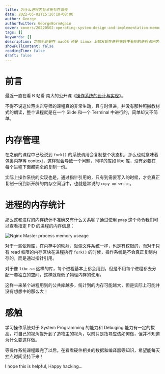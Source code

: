 ```yaml
---
title: 为什么进程内存占用存在误差
date: 2022-05-02T15:20:18+08:00
author: George
authorTwitter: GeorgeBornAgain
cover: covers/20220502-operating-system-design-and-implementation-memory-management.jpg
tags: []
keywords: []
description: 之前无论是在 macOS 还是 Linux 上都发现在进程管理中看到的进程占用内存空间都很奇怪，在学习了操作系统的设计与实现之后总是有点理解为什么了。
showFullContent: false
readingTime: false
draft: false
---
```


# 前言

最近一直在看 B 站看 南大的公开课《[操作系统的设计与实现](https://www.bilibili.com/video/BV1Cm4y1d7Ur?spm_id_from=333.999.0.0)》。

不得不说这位蒋炎岩导师的课程真的非常生动，且与时俱进，并没有那种照搬教材式的朗读，整个课程就是在一个 Slide 和一个 Terminal 中进行的，简单却又不简单。

# 内存管理

在之前的课程中已经说到 `fork()` 的系统调用会复制整个状态机，那么也就意味着包裹内存等 context，这样就会导致一个问题，同样的库如 libc 库，没有必要在每个进程下面都完全的复制一份。

实际上操作系统的实现也是，通过指针引用的，只有到需要写入的时候，才会真正复制一份到新开辟的内存空间当中，也就是常说的 `copy on write`。

# 进程的内存统计

那么这和进程的内存统计不准确又有什么关系呢？通过使用 `pmap` 这个命令我们可以查看指定 PID 的进程的内存信息：

![Nginx Master process memory useage](/article/20220502-nginx-memory-useage-status.png)

对于一些依赖库，在内存中的映射，就像文件系统一样，也是有权限的，而对于只有 read 权限的内存区块在进程执行 `fork()` 的时候，操作系统是不会真正复制内存的，而是通过指针引用。

对于像 `libc.so` 这样的库，每个进程基本上都会用到，但是不用每个进程都去分配一套独立的空间，这样就降低了物理内存的使用。

这样一来某个进程用到的公共库越多，统计到的内存可能越大，但是实际上可能并没有想想中的那么大！

# 感触

学习操作系统对于 System Programming 的能力和 Debuging 能力有一定的拔高，将自己的视角提升到了造物主的视角，以前只是指导应该如何做，但并不知道为什么要这样做。

等操作系统课程跟完了以后，在看看硬件相关的数据和编译器等知识，希望能每天抽点时间坚持下来！

I hope this is helpful, Happy hacking...